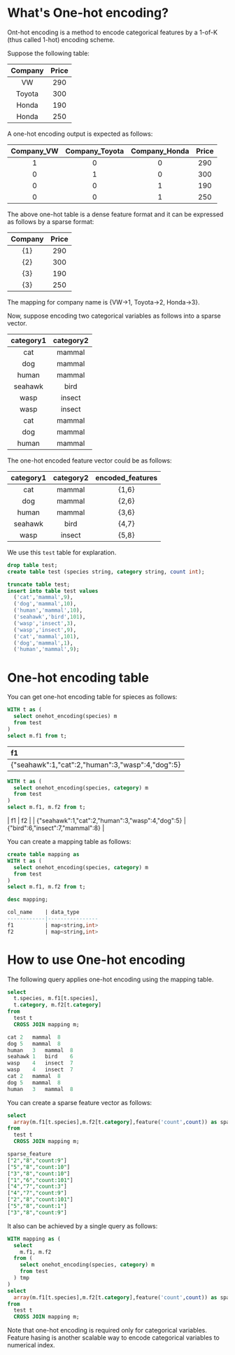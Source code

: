 <!--
  Licensed to the Apache Software Foundation (ASF) under one
  or more contributor license agreements.  See the NOTICE file
  distributed with this work for additional information
  regarding copyright ownership.  The ASF licenses this file
  to you under the Apache License, Version 2.0 (the
  "License"); you may not use this file except in compliance
  with the License.  You may obtain a copy of the License at

    http://www.apache.org/licenses/LICENSE-2.0

  Unless required by applicable law or agreed to in writing,
  software distributed under the License is distributed on an
  "AS IS" BASIS, WITHOUT WARRANTIES OR CONDITIONS OF ANY
  KIND, either express or implied.  See the License for the
  specific language governing permissions and limitations
  under the License.
-->

<!-- toc -->

# What's One-hot encoding?

Ont-hot encoding is a method to encode categorical features by a 1-of-K (thus called 1-hot) encoding scheme.

Suppose the following table:

| Company | Price |
|:-:|:-:|
| VW | 290 |
| Toyota | 300 |
| Honda | 190 |
| Honda | 250 |

A one-hot encoding output is expected as follows:

| Company_VW | Company_Toyota | Company_Honda | Price |
|:-:|:-:|:-:|:-:|
| 1 | 0 | 0 | 290 |
| 0 | 1 | 0 | 300 |
| 0 | 0 | 1 | 190 |
| 0 | 0 | 1 | 250 |

The above one-hot table is a dense feature format and it can be expressed as follows by a sparse format:

| Company | Price |
|:-:|:-:|
| {1} | 290 |
| {2} | 300 |
| {3} | 190 |
| {3} | 250 |

The mapping for company name is {VW->1, Toyota->2, Honda->3}.

Now, suppose encoding two categorical variables as follows into a sparse vector.

| category1 | category2 |
|:-:|:-:|
|cat | mammal |
|dog |mammal |
|human | mammal |
|seahawk | bird |
|wasp | insect |
|wasp | insect |
|cat | mammal |
|dog | mammal |
|human | mammal |

The one-hot encoded feature vector could be as follows:

| category1 | category2 | encoded_features |
|:-:|:-:|:-:|
| cat | mammal | {1,6} |
| dog | mammal | {2,6} |
| human | mammal | {3,6} |
| seahawk | bird | {4,7} |
| wasp | insect | {5,8} |

We use this `test` table for explaration.

```sql
drop table test;
create table test (species string, category string, count int);

truncate table test;
insert into table test values
  ('cat','mammal',9), 
  ('dog','mammal',10),
  ('human','mammal',10),
  ('seahawk','bird',101),
  ('wasp','insect',3),
  ('wasp','insect',9),
  ('cat','mammal',101),
  ('dog','mammal',1),
  ('human','mammal',9);
```

# One-hot encoding table

You can get one-hot encoding table for spieces as follows:

```sql
WITH t as (
  select onehot_encoding(species) m
  from test
)
select m.f1 from t;
```

| f1 |
|:-|
| {"seahawk":1,"cat":2,"human":3,"wasp":4,"dog":5} |

```sql
WITH t as (
  select onehot_encoding(species, category) m
  from test
)
select m.f1, m.f2 from t;
```

| f1 | f2 |
| {"seahawk":1,"cat":2,"human":3,"wasp":4,"dog":5} | {"bird":6,"insect":7,"mammal":8} |

You can create a mapping table as follows:

```sql
create table mapping as
WITH t as (
  select onehot_encoding(species, category) m
  from test
)
select m.f1, m.f2 from t;

desc mapping;

col_name    | data_type
------------|----------------
f1          | map<string,int>                             
f2          | map<string,int>   
```

# How to use One-hot encoding

The following query applies one-hot encoding using the mapping table.

```sql
select
  t.species, m.f1[t.species],
  t.category, m.f2[t.category]
from
  test t
  CROSS JOIN mapping m;

cat 2   mammal  8 
dog 5   mammal  8 
human   3   mammal  8 
seahawk 1   bird    6 
wasp    4   insect  7 
wasp    4   insect  7 
cat 2   mammal  8 
dog 5   mammal  8
human   3   mammal  8
```

You can create a sparse feature vector as follows:

```sql
select
  array(m.f1[t.species],m.f2[t.category],feature('count',count)) as sparse_feature 
from
  test t
  CROSS JOIN mapping m;

sparse_feature
["2","8","count:9"]
["5","8","count:10"]
["3","8","count:10"]
["1","6","count:101"]
["4","7","count:3"]
["4","7","count:9"]
["2","8","count:101"]
["5","8","count:1"]
["3","8","count:9"]
```

It also can be achieved by a single query as follows:

```sql
WITH mapping as (
  select 
    m.f1, m.f2 
  from (
    select onehot_encoding(species, category) m
    from test
  ) tmp
)
select
  array(m.f1[t.species],m.f2[t.category],feature('count',count)) as sparse_features
from
  test t
  CROSS JOIN mapping m;
```

Note that one-hot encoding is required only for categorical variables. Feature hasing is another scalable way to encode categorical variables to numerical index.